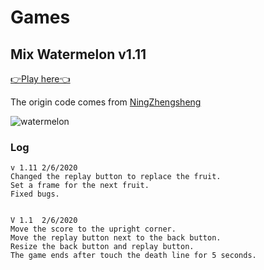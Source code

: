 # Games

## Mix Watermelon v1.11

<a href="../watermelon" >👉Play here👈</a>

The origin code comes from [NingZhengsheng](https://github.com/NingZhengsheng/ComposeGigWatermelon)

![watermelon](https://raw.githubusercontent.com/bullhe4d/bigwatermelon/main/1611557925872957.gif)

### Log

```text
v 1.11 2/6/2020
Changed the replay button to replace the fruit.
Set a frame for the next fruit.
Fixed bugs.


V 1.1  2/6/2020
Move the score to the upright corner.
Move the replay button next to the back button.
Resize the back button and replay button.
The game ends after touch the death line for 5 seconds.
```


